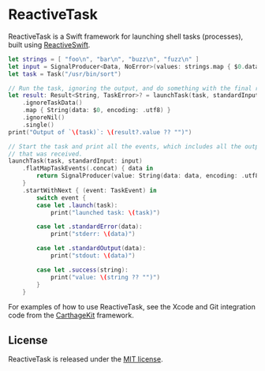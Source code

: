 # ReactiveTask
ReactiveTask is a Swift framework for launching shell tasks (processes), built using [ReactiveSwift](https://github.com/ReactiveCocoa/ReactiveSwift).

```swift
let strings = [ "foo\n", "bar\n", "buzz\n", "fuzz\n" ]
let input = SignalProducer<Data, NoError>(values: strings.map { $0.data(using: .utf8)! })
let task = Task("/usr/bin/sort")

// Run the task, ignoring the output, and do something with the final result.
let result: Result<String, TaskError>? = launchTask(task, standardInput: input)
    .ignoreTaskData()
    .map { String(data: $0, encoding: .utf8) }
    .ignoreNil()
    .single()
print("Output of `\(task)`: \(result?.value ?? "")")

// Start the task and print all the events, which includes all the output
// that was received.
launchTask(task, standardInput: input)
    .flatMapTaskEvents(.concat) { data in
        return SignalProducer(value: String(data: data, encoding: .utf8))
    }
    .startWithNext { (event: TaskEvent) in
        switch event {
        case let .launch(task):
            print("launched task: \(task)")

        case let .standardError(data):
            print("stderr: \(data)")

        case let .standardOutput(data):
            print("stdout: \(data)")

        case let .success(string):
            print("value: \(string ?? "")")
        }
    }
```

For examples of how to use ReactiveTask, see the Xcode and Git integration code from the [CarthageKit](https://github.com/Carthage/Carthage) framework.

## License
ReactiveTask is released under the [MIT license](LICENSE.md).
